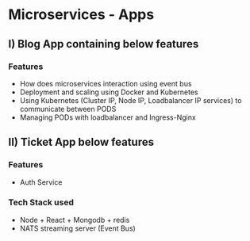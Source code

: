 # Microservices - Apps

## I) Blog App containing below features

### Features

- How does microservices interaction using event bus
- Deployment and scaling using Docker and Kubernetes
- Using Kubernetes (Cluster IP, Node IP, Loadbalancer IP services) to communicate between PODS
- Managing PODs with loadbalancer and Ingress-Nginx

## II) Ticket App below features

### Features

- Auth Service

### Tech Stack used

- Node + React + Mongodb + redis
- NATS streaming server (Event Bus)
